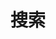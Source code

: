 ---
title: "搜索" # in any language you want
layout: "search" # necessary for search
url: "search"
description: ""
summary: "search"
placeholder: "请输入关键词 ↵"
---